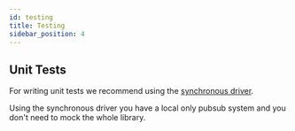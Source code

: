 ```yaml
---
id: testing
title: Testing
sidebar_position: 4
---
```


## Unit Tests

For writing unit tests we recommend using the [synchronous driver](./Drivers#synchronous-driver).

Using the synchronous driver you have a local only pubsub system and you don't need to mock the whole library.
